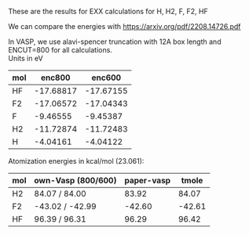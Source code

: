 These are the results for EXX calculations for H, H2, F, F2, HF

We can compare the energies with https://arxiv.org/pdf/2208.14726.pdf

In VASP, we use alavi-spencer truncation with
12A box length and ENCUT=800 for all calculations.\
Units in eV

|mol | enc800    | enc600|
|--- | ---       | ---   |
|HF  | -17.68817 | -17.67155 |
|F2  | -17.06572 | -17.04343 |
|F   |  -9.46555 |  -9.45387|
|H2  | -11.72874 | -11.72483 |
|H   |  -4.04161 | -4.04122 |

Atomization energies in kcal/mol (23.061):

| mol | own-Vasp (800/600) | paper-vasp |  tmole |
| --- | ---      | ---        |  ---   |
| H2  |  84.07 /  84.00  |  83.92     |  84.07 |
| F2  | -43.02 / -42.99  | -42.60     | -42.61 |
| HF  |  96.39 /  96.31  |  96.29     |  96.42 |
